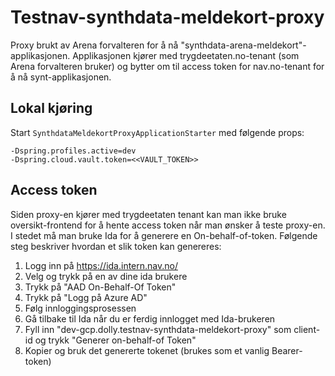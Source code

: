 # Testnav-synthdata-meldekort-proxy
Proxy brukt av Arena forvalteren for å nå "synthdata-arena-meldekort"-applikasjonen. Applikasjonen kjører med 
trygdeetaten.no-tenant (som Arena forvalteren bruker) og bytter om til access token for nav.no-tenant for å 
nå synt-applikasjonen.

## Lokal kjøring

Start `SynthdataMeldekortProxyApplicationStarter` med følgende props:

```
-Dspring.profiles.active=dev 
-Dspring.cloud.vault.token=<<VAULT_TOKEN>>
```

## Access token
Siden proxy-en kjører med trygdeetaten tenant kan man ikke bruke oversikt-frontend for å hente access token når man 
ønsker å teste proxy-en. I stedet må man bruke Ida for å generere en On-behalf-of-token. Følgende steg beskriver hvordan
et slik token kan genereres:

1. Logg inn på https://ida.intern.nav.no/
2. Velg og trykk på en av dine ida brukere
3. Trykk på "AAD On-Behalf-Of Token"
4. Trykk på "Logg på Azure AD"
5. Følg innloggingsprosessen
6. Gå tilbake til Ida når du er ferdig innlogget med Ida-brukeren
7. Fyll inn "dev-gcp.dolly.testnav-synthdata-meldekort-proxy" som client-id og trykk "Generer on-behalf-of Token"
8. Kopier og bruk det genererte tokenet (brukes som et vanlig Bearer-token)

